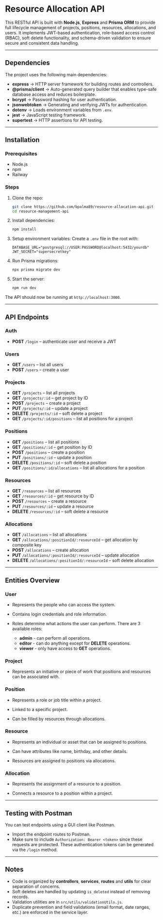 # Resource Allocation API

This RESTful API is built with **Node.js**, **Express** and **Prisma ORM** to provide full lifecycle management of projects, positions, resources, allocations, and users. It implements JWT-based authentication, role-based access control (RBAC), soft delete functionality, and schema-driven validation to ensure secure and consistent data handling.

---

## Dependencies

The project uses the following main dependencies:

- **express** → HTTP server framework for building routes and controllers.
- **@prisma/client** → Auto-generated query builder that enables type-safe database access and reduces boilerplate.
- **bcrypt** → Password hashing for user authentication.
- **jsonwebtoken** → Generating and verifying JWTs for authentication.
- **dotenv** → Loads environment variables from `.env`.
- **jest** → JavaScript testing framework.
- **supertest** → HTTP assertions for API testing.

---

## Installation

### Prerequisites
- Node.js
- npm
- Railway

### Steps
1. Clone the repo:
   ```bash
   git clone https://github.com/bpalma89/resource-allocation-api.git
   cd resource-management-api
   ```

2. Install dependencies:
   ```bash
   npm install
   ```

3. Setup environment variables:
   Create a `.env` file in the root with:
   ```env
   DATABASE_URL="postgresql://USER:PASSWORD@localhost:5432/yourdb"
   JWT_SECRET="supersecretkey"
   ```

4. Run Prisma migrations:
   ```bash
   npx prisma migrate dev
   ```

5. Start the server:
   ```bash
   npm run dev
   ```

The API should now be running at `http://localhost:3000`.

---

## API Endpoints

### Auth
- **POST** `/login` – authenticate user and receive a JWT

### Users
- **GET** `/users` – list all users
- **POST** `/users` – create a user

### Projects
- **GET** `/projects` – list all projects
- **GET** `/projects/:id` – get project by ID
- **POST** `/projects` – create a project
- **PUT** `/projects/:id` – update a project
- **DELETE** `/projects/:id` – soft delete a project
- **GET** `/projects/:id/positions` – list all positions for a project

### Positions
- **GET** `/positions` – list all positions
- **GET** `/positions/:id` – get position by ID
- **POST** `/positions` – create a position
- **PUT** `/positions/:id` – update a position
- **DELETE** `/positions/:id` – soft delete a position
- **GET** `/positions/:id/allocations` – list all allocations for a position

### Resources
- **GET** `/resources` – list all resources
- **GET** `/resources/:id` – get resource by ID
- **POST** `/resources` – create a resource
- **PUT** `/resources/:id` – update a resource
- **DELETE** `/resources/:id` – soft delete a resource

### Allocations
- **GET** `/allocations` – list all allocations
- **GET** `/allocations/:positionId/:resourceId` – get allocation by composite key
- **POST** `/allocations` – create allocation
- **PUT** `/allocations/:positionId/:resourceId` – update allocation
- **DELETE** `/allocations/:positionId/:resourceId` – soft delete allocation

---

## Entities Overview

### User

- Represents the people who can access the system.

- Contains login credentials and role information.

- Roles determine what actions the user can perform. There are 3 available roles:
  -  **admin** - can perform all operations.
  -  **editor** - can do anything except for **DELETE** operations.
  -  **viewer** - only have access to **GET** operations.

### Project

- Represents an initiative or piece of work that positions and resources can be associated with.

### Position

- Represents a role or job title within a project.

- Linked to a specific project.

- Can be filled by resources through allocations.

### Resource

- Represents an individual or asset that can be assigned to positions.

- Can have attributes like name, birthday, and other details.

- Resources are assigned to positions via allocations.

### Allocation

- Represents the assignment of a resource to a position.

- Connects a resource to a position within a project.

---

## Testing with Postman

You can test endpoints using a GUI client like Postman. 
- Import the endpoint routes to Postman.
- Make sure to include `Authorization: Bearer <token>` since these requests are protected. These authentication tokens can be generated via the `/login` method.

---

## Notes

- Code is organized by **controllers**, **services**, **routes** and **utils** for clear separation of concerns.
- Soft deletes are handled by updating `is_deleted` instead of removing records.
- Validation utilities are in `src/utils/validationUtils.js`.
- Duplicate prevention and field validations (email format, date ranges, etc.) are enforced in the service layer.
